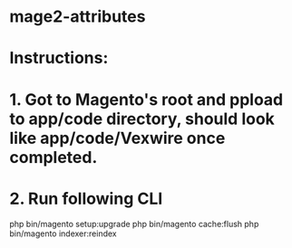 # mage2-attributes

# Instructions:
# 1.  Got to Magento's root and ppload to app/code directory, should look like app/code/Vexwire once completed.

# 2.  Run following CLI

php bin/magento setup:upgrade
php bin/magento cache:flush
php bin/magento indexer:reindex